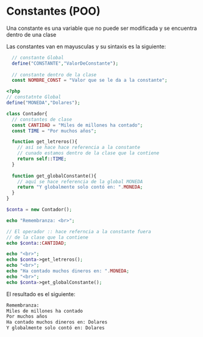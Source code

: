 # Constantes (POO)

Una constante es una variable que no puede ser modificada y se encuentra dentro de una clase

Las constantes van en mayusculas y su sintaxis es la siguiente:

```php
  // constante Global
  define("CONSTANTE","ValorDeConstante"); 
  
  // constante dentro de la clase
  const NOMBRE_CONST = "Valor que se le da a la constante";
```

```php
<?php
// constatnte Global
define("MONEDA","Dolares");

class Contador{
  // constantes de clase
  const CANTIDAD = "Miles de millones ha contado";
  const TIME = "Por muchos años"; 

  function get_letreros(){
    // así se hace hace referencia a la constante
    // cunado estamos dentro de la clase que la contiene
    return self::TIME; 
  }
  
  function get_globalConstante(){
    // aquí se hace referencia de la global MONEDA
    return "Y globalmente solo contó en: ".MONEDA;
  }
}

$conta = new Contador();

echo "Remembranza: <br>";

// El operador :: hace referncia a la constante fuera 
// de la clase que la contiene
echo $conta::CANTIDAD;

echo "<br>";
echo $conta->get_letreros();
echo "<br>";
echo "Ha contado muchos dineros en: ".MONEDA;
echo "<br>";
echo $conta->get_globalConstante();

```
El resultado es el siguiente:

```cmd
Remembranza:
Miles de millones ha contado
Por muchos años
Ha contado muchos dineros en: Dolares
Y globalmente solo contó en: Dolares
```
